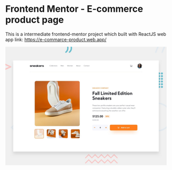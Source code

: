 # Frontend Mentor - E-commerce product page

This is a intermediate frontend-mentor project which built with ReactJS web app link: https://e-commarce-product.web.app/

![Design preview for the E-commerce product page coding challenge](./design/desktop-preview.jpg)


